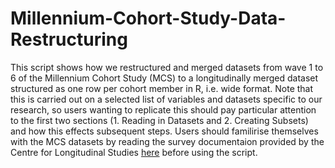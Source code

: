 # Millennium-Cohort-Study-Data-Restructuring 

This script shows how we restructured and merged datasets from wave 1 to 6 of the Millennium Cohort Study (MCS) to a longitudinally merged dataset structured as one row per cohort member in R, i.e. wide format. Note that this is carried out on a selected list of variables and datasets specific to our research, so users wanting to replicate this should pay particular attention to the first two sections (1. Reading in Datasets and 2. Creating Subsets) and how this effects subsequent steps. Users should familirise themselves with the MCS datasets by reading the survey documentaion provided by the Centre for Longitudinal Studies [here](https://cls.ucl.ac.uk/cls-studies/millennium-cohort-study) before using the script. 




